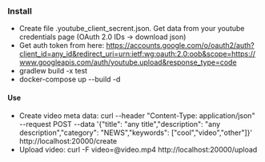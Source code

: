 ### Install
- Create file .youtube_client_secrent.json. Get data from your youtube credentials page (OAuth 2.0 IDs -> download json)
- Get auth token from here: https://accounts.google.com/o/oauth2/auth?client_id=any_id&redirect_uri=urn:ietf:wg:oauth:2.0:oob&scope=https://www.googleapis.com/auth/youtube.upload&response_type=code
- gradlew build -x test
- docker-compose up --build -d

#### Use
- Create video meta data: 
curl --header "Content-Type: application/json" --request POST --data '{"title": "any title","description": "any description","category": "NEWS","keywords": ["cool","video","other"]}' http://localhost:20000/create
- Upload video: 
curl -F video=@video.mp4  http://localhost:20000/upload
